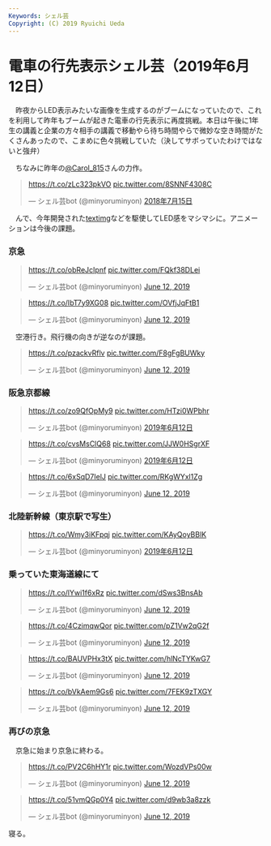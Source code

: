 ```yaml
---
Keywords: シェル芸
Copyright: (C) 2019 Ryuichi Ueda
---
```


# 電車の行先表示シェル芸（2019年6月12日）


　昨夜からLED表示みたいな画像を生成するのがブームになっていたので、これを利用して昨年もブームが起きた電車の行先表示に再度挑戦。本日は午後に1年生の講義と企業の方々相手の講義で移動やら待ち時間やらで微妙な空き時間がたくさんあったので、こまめに色々挑戦していた（決してサボっていたわけではないと強弁）

　ちなみに昨年の[@Carol_815](https://twitter.com/Carol_815)さんの力作。

<blockquote class="twitter-tweet" data-lang="ja"><p lang="und" dir="ltr"><a href="https://t.co/zLc323pkVO">https://t.co/zLc323pkVO</a> <a href="https://t.co/8SNNF4308C">pic.twitter.com/8SNNF4308C</a></p>&mdash; シェル芸bot (@minyoruminyon) <a href="https://twitter.com/minyoruminyon/status/1018427791191126016?ref_src=twsrc%5Etfw">2018年7月15日</a></blockquote>
<script async src="https://platform.twitter.com/widgets.js" charset="utf-8"></script>

　んで、今年開発された[textimg](https://github.com/jiro4989/textimg)などを駆使してLED感をマシマシに。アニメーションは今後の課題。

### 京急

<blockquote class="twitter-tweet" data-partner="tweetdeck"><p lang="und" dir="ltr"><a href="https://t.co/obReJcIpnf">https://t.co/obReJcIpnf</a> <a href="https://t.co/FQkf38DLei">pic.twitter.com/FQkf38DLei</a></p>&mdash; シェル芸bot (@minyoruminyon) <a href="https://twitter.com/minyoruminyon/status/1138813173660655618?ref_src=twsrc%5Etfw">June 12, 2019</a></blockquote>
<script async src="https://platform.twitter.com/widgets.js" charset="utf-8"></script>


<blockquote class="twitter-tweet" data-partner="tweetdeck"><p lang="und" dir="ltr"><a href="https://t.co/IbT7y9XG08">https://t.co/IbT7y9XG08</a> <a href="https://t.co/OVfjJqFtB1">pic.twitter.com/OVfjJqFtB1</a></p>&mdash; シェル芸bot (@minyoruminyon) <a href="https://twitter.com/minyoruminyon/status/1138597276564111360?ref_src=twsrc%5Etfw">June 12, 2019</a></blockquote>

　空港行き。飛行機の向きが逆なのが課題。

<blockquote class="twitter-tweet" data-partner="tweetdeck"><p lang="und" dir="ltr"><a href="https://t.co/pzackvRflv">https://t.co/pzackvRflv</a> <a href="https://t.co/F8gFgBUWky">pic.twitter.com/F8gFgBUWky</a></p>&mdash; シェル芸bot (@minyoruminyon) <a href="https://twitter.com/minyoruminyon/status/1138599193549742081?ref_src=twsrc%5Etfw">June 12, 2019</a></blockquote>


### 阪急京都線

<blockquote class="twitter-tweet" data-lang="ja"><p lang="und" dir="ltr"><a href="https://t.co/zo9QfOpMy9">https://t.co/zo9QfOpMy9</a> <a href="https://t.co/HTzi0WPbhr">pic.twitter.com/HTzi0WPbhr</a></p>&mdash; シェル芸bot (@minyoruminyon) <a href="https://twitter.com/minyoruminyon/status/1138643023108030464?ref_src=twsrc%5Etfw">2019年6月12日</a></blockquote>


<blockquote class="twitter-tweet" data-lang="ja"><p lang="und" dir="ltr"><a href="https://t.co/cvsMsClQ68">https://t.co/cvsMsClQ68</a> <a href="https://t.co/JJW0HSgrXF">pic.twitter.com/JJW0HSgrXF</a></p>&mdash; シェル芸bot (@minyoruminyon) <a href="https://twitter.com/minyoruminyon/status/1138648638542868485?ref_src=twsrc%5Etfw">2019年6月12日</a></blockquote>

<blockquote class="twitter-tweet" data-partner="tweetdeck"><p lang="und" dir="ltr"><a href="https://t.co/6xSqD7IelJ">https://t.co/6xSqD7IelJ</a> <a href="https://t.co/RKgWYxl1Zg">pic.twitter.com/RKgWYxl1Zg</a></p>&mdash; シェル芸bot (@minyoruminyon) <a href="https://twitter.com/minyoruminyon/status/1138650336472707073?ref_src=twsrc%5Etfw">June 12, 2019</a></blockquote>


### 北陸新幹線（東京駅で写生）

<blockquote class="twitter-tweet" data-lang="ja"><p lang="und" dir="ltr"><a href="https://t.co/Wmy3iKFpqj">https://t.co/Wmy3iKFpqj</a> <a href="https://t.co/KAyQoyBBlK">pic.twitter.com/KAyQoyBBlK</a></p>&mdash; シェル芸bot (@minyoruminyon) <a href="https://twitter.com/minyoruminyon/status/1138695351022448641?ref_src=twsrc%5Etfw">2019年6月12日</a></blockquote>

### 乗っていた東海道線にて

<blockquote class="twitter-tweet" data-partner="tweetdeck"><p lang="und" dir="ltr"><a href="https://t.co/lYwi1f6xRz">https://t.co/lYwi1f6xRz</a> <a href="https://t.co/dSws3BnsAb">pic.twitter.com/dSws3BnsAb</a></p>&mdash; シェル芸bot (@minyoruminyon) <a href="https://twitter.com/minyoruminyon/status/1138696658605170693?ref_src=twsrc%5Etfw">June 12, 2019</a></blockquote>

<blockquote class="twitter-tweet" data-partner="tweetdeck"><p lang="und" dir="ltr"><a href="https://t.co/4CzimqwQor">https://t.co/4CzimqwQor</a> <a href="https://t.co/pZ1Vw2qG2f">pic.twitter.com/pZ1Vw2qG2f</a></p>&mdash; シェル芸bot (@minyoruminyon) <a href="https://twitter.com/minyoruminyon/status/1138754430663139328?ref_src=twsrc%5Etfw">June 12, 2019</a></blockquote>
<script async src="https://platform.twitter.com/widgets.js" charset="utf-8"></script>


<blockquote class="twitter-tweet" data-partner="tweetdeck"><p lang="und" dir="ltr"><a href="https://t.co/BAUVPHx3tX">https://t.co/BAUVPHx3tX</a> <a href="https://t.co/hlNcTYKwG7">pic.twitter.com/hlNcTYKwG7</a></p>&mdash; シェル芸bot (@minyoruminyon) <a href="https://twitter.com/minyoruminyon/status/1138769536855887872?ref_src=twsrc%5Etfw">June 12, 2019</a></blockquote>
<script async src="https://platform.twitter.com/widgets.js" charset="utf-8"></script>


<blockquote class="twitter-tweet" data-partner="tweetdeck"><p lang="und" dir="ltr"><a href="https://t.co/bVkAem9Gs6">https://t.co/bVkAem9Gs6</a> <a href="https://t.co/7FEK9zTXGY">pic.twitter.com/7FEK9zTXGY</a></p>&mdash; シェル芸bot (@minyoruminyon) <a href="https://twitter.com/minyoruminyon/status/1138772833520082944?ref_src=twsrc%5Etfw">June 12, 2019</a></blockquote>


### 再びの京急

　京急に始まり京急に終わる。

<blockquote class="twitter-tweet" data-partner="tweetdeck"><p lang="und" dir="ltr"><a href="https://t.co/PV2C6hHY1r">https://t.co/PV2C6hHY1r</a> <a href="https://t.co/WozdVPs00w">pic.twitter.com/WozdVPs00w</a></p>&mdash; シェル芸bot (@minyoruminyon) <a href="https://twitter.com/minyoruminyon/status/1138599787018592256?ref_src=twsrc%5Etfw">June 12, 2019</a></blockquote>

<blockquote class="twitter-tweet" data-partner="tweetdeck"><p lang="und" dir="ltr"><a href="https://t.co/51vmQGp0Y4">https://t.co/51vmQGp0Y4</a> <a href="https://t.co/d9wb3a8zzk">pic.twitter.com/d9wb3a8zzk</a></p>&mdash; シェル芸bot (@minyoruminyon) <a href="https://twitter.com/minyoruminyon/status/1138814848823832578?ref_src=twsrc%5Etfw">June 12, 2019</a></blockquote>


寝る。
